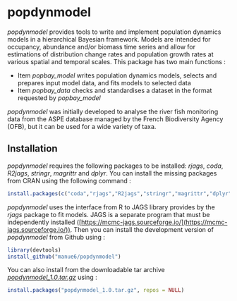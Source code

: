 # popdynmodel

<!-- badges: start -->
<!-- badges: end -->
*popdynmodel* provides tools to write and implement population dynamics models in a hierarchical Bayesian framework. Models are intended for occupancy, abundance and/or biomass time series and allow for estimations of distribution change rates and population growth rates at various spatial and temporal scales. This package has two main functions : 
* Item *popbay_model* writes population dynamics models, selects and prepares input model data, and fits models to selected data 
* Item *popbay_data* checks and standardises a dataset in the format requested by *popbay_model*

*popdynmodel* was initially developed to analyse the river fish monitoring data from the ASPE database managed by the French Biodiversity Agency (OFB), but it can be used for a wide variety of taxa.

## Installation

*popdynmodel* requires the following packages to be installed: *rjags*, *coda*, *R2jags*, *stringr*, *magrittr* and *dplyr*. You can install the missing packages from CRAN using the following command :

``` r 
install.packages(c("coda","rjags","R2jags","stringr","magrittr","dplyr"))
```

*popdynmodel* uses the interface from R to JAGS library provides by the *rjags* package to fit models. JAGS is a separate program that must be independently installed ([https://mcmc-jags.sourceforge.io/](https://mcmc-jags.sourceforge.io/)). Then you can install the development version of *popdynmodel* from Github using :

``` r
library(devtools)
install_github("manue6/popdynmodel")
```

You can also install from the downloadable tar archive [*popdynmodel_1.0.tar.gz*](https://github.com/manue6/popdynmodel_archive) using :

``` r
install.packages("popdynmodel_1.0.tar.gz", repos = NULL)
```
